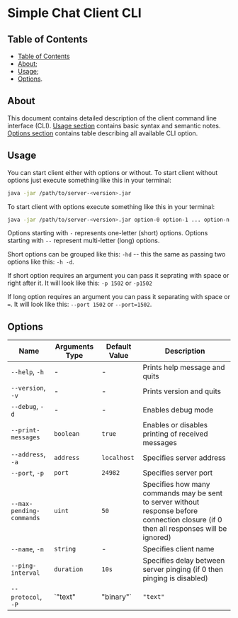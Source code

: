 # Simple Chat Client CLI

## Table of Contents

- [Table of Contents](#table-of-contents)
- [About](#about);
- [Usage](#usage);
- [Options](#options).

## About

This document contains detailed description of the client command line interface (CLI).
[Usage section](#usage) contains basic syntax and semantic notes.
[Options section](#options) contains table describing all available CLI option.

## Usage

You can start client either with options or without.
To start client without options just execute something like this in your terminal:

```bash
java -jar /path/to/server-<version>.jar
```

To start client with options execute something like this in your terminal:

```bash
java -jar /path/to/server-<version>.jar option-0 option-1 ... option-n
```

Options starting with `-` represents one-letter (short) options.
Options starting with `--` represent multi-letter (long) options.

Short options can be grouped like this: `-hd` -- this the same as passing
two options like this: `-h -d`.

If short option requires an argument you can pass it seprating with space or right after it.
It will look like this: `-p 1502` or `-p1502`

If long option requires an argument you can pass it separating with space or `=`.
It will look like this: `--port 1502` or `--port=1502`.

## Options

| Name                     | Arguments Type      | Default Value | Description                                                                                                                            |
|--------------------------|---------------------|---------------|----------------------------------------------------------------------------------------------------------------------------------------|
| `--help`, `-h`           | -                   | -             | Prints help message and quits                                                                                                          |
| `--version`, `-v`        | -                   | -             | Prints version and quits                                                                                                               |
| `--debug`, `-d`          | -                   | -             | Enables debug mode                                                                                                                     |
| `--print-messages`       | `boolean`           | `true`        | Enables or disables printing of received messages                                                                                      |
| `--address`, `-a`        | `address`           | `localhost`   | Specifies server address                                                                                                               |
| `--port`, `-p`           | `port`              | `24982`       | Specifies server port                                                                                                                  |
| `--max-pending-commands` | `uint`              | `50`          | Specifies how many commands may be sent to server without response before connection closure (if 0 then all responses will be ignored) |
| `--name`, `-n`           | `string`            | -             | Specifies client name                                                                                                                  |
| `--ping-interval`        | `duration`          | `10s`         | Specifies delay between server pinging (if 0 then pinging is disabled)                                                                 |
| `--protocol`, `-P`       | `"text" | "binary"` | `"text"`      | Specifies client protocol type                                                                                                         |

